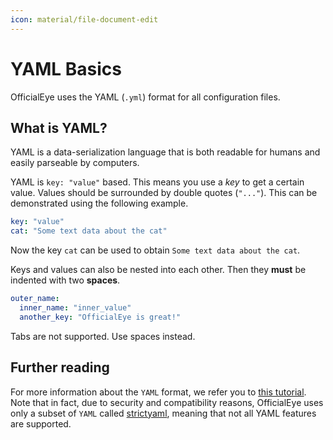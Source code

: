 ```yaml
---
icon: material/file-document-edit
---
```


# YAML Basics

OfficialEye uses the YAML (`.yml`) format for all configuration files.

## What is YAML?

YAML is a data-serialization language that is both readable for humans and easily parseable by computers.

YAML is `key: "value"` based. This means you use a *key* to get a certain value. Values should be surrounded by double quotes (`"..."`).
This can be demonstrated using the following example.

```yaml title="YAML Data Format"
key: "value"
cat: "Some text data about the cat"
```

Now the key `cat` can be used to obtain `Some text data about the cat`.

Keys and values can also be nested into each other. Then they **must** be indented with two **spaces**.

```yaml title="Nested YAML"
outer_name:
  inner_name: "inner_value"
  another_key: "OfficialEye is great!"
```

Tabs are not supported. Use spaces instead.

## Further reading

For more information about the `YAML` format, we refer you to [this tutorial](https://spacelift.io/blog/yaml). Note that in fact, due to security and compatibility reasons, OfficialEye uses only a subset of `YAML` called [strictyaml](https://github.com/crdoconnor/strictyaml), meaning that not all YAML features are supported.